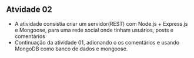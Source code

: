 ## Atvidade 02

* A atividade consistia criar um servidor(REST) com Node.js + Express.js e Mongoose, para uma rede social onde tinham usuários, posts e comentários
* Continuação da atividade 01, adionando o os comentários e usando MongoDB como banco de dados e mongoose.